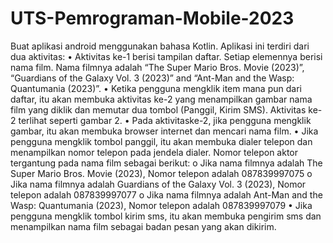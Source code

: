 # UTS-Pemrograman-Mobile-2023
Buat aplikasi android menggunakan bahasa Kotlin. Aplikasi ini terdiri dari dua aktivitas:
• Aktivitas ke-1 berisi tampilan daftar. Setiap elemennya berisi nama film. Nama filmnya adalah “The Super Mario Bros. Movie (2023)”, “Guardians of the Galaxy Vol. 3 (2023)” and “Ant-Man and the Wasp: Quantumania (2023)”.
• Ketika pengguna mengklik item mana pun dari daftar, itu akan membuka aktivitas ke-2 yang menampilkan gambar nama film yang diklik dan memutar dua tombol (Panggil, Kirim SMS). Aktivitas ke-2 terlihat seperti gambar 2.
• Pada aktivitaske-2, jika pengguna mengklik gambar, itu akan membuka browser internet dan mencari nama film.
• Jika pengguna mengklik tombol panggil, itu akan membuka dialer telepon dan menampilkan nomor telepon pada jendela dialer. Nomor telepon aktor tergantung pada nama film sebagai berikut:
o Jika nama filmnya adalah The Super Mario Bros. Movie (2023), Nomor telepon adalah 087839997075
o Jika nama filmnya adalah Guardians of the Galaxy Vol. 3 (2023), Nomor telepon adalah 087839997077
o Jika nama filmnya adalah Ant-Man and the Wasp: Quantumania (2023), Nomor telepon adalah 087839997079
• Jika pengguna mengklik tombol kirim sms, itu akan membuka pengirim sms dan menampilkan nama film sebagai badan pesan yang akan dikirim.
